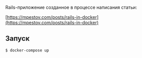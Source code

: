 Rails-приложение созданное в процессе написания статьи:

[https://mpestov.com/posts/rails-in-docker](https://mpestov.com/posts/rails-in-docker)

## Запуск

    $ docker-compose up
